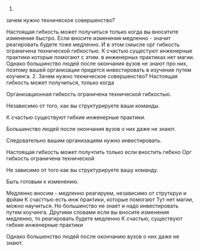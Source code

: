 1.
зачем нужно техническое совершенство?

Настоящая гибкость может получиться только когда вы вноситите изменения быстро. Если вносите изменения медленно - значит реагировать будете тоже медленно. 
И в этом смысле орг гибкость ограничена технической гибкостью.
К счастью сущестуют инженерные практики которые помогают с этим. 
в инженерных практиках нет магии. Однако большинство людей после окончания вузов не знают про них, поэтому вашей организации придется инвестировать в изучение путем коучинга.
2.
Зачем нужно техническое совершенство? Настоящая гибкость может получиться, только когда

Организационная гибкость ограничена технической гибкостью.

Независимо от того, как вы структурируете ваши команды.

К счастью существуют гибкие инженерные практики.

Большинство людей после окончания вузов о них даже не знают.

Следовательно вашим организациям нужно инвестировать.

Настоящая гибкость может получтить только если вностить гибкно
Орг гибкость ограничена технической

Не зависимо от того как вы структурируете вашу команду.

Быть готовым к изменению.

Медленно вносим - медленно реагируем, независимо от струткруи и фрйам
К счасттью есть инж практики, которые помогают
Тут нет магии, можно научиться.
Но большинство не знает и надо инвестировать путем коучинга.
Другими словами если вы вносите изменения медленно, то реагировать  будете медленно
К счастью, существуют гибкие инженерные практики


Однако большенство людей после окончанию вузов о них даже не знают.
